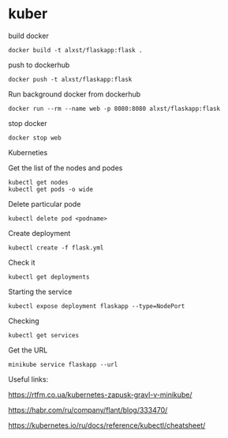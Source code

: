 # kuber

build docker 

    docker build -t alxst/flaskapp:flask .

push to dockerhub

    docker push -t alxst/flaskapp:flask


Run background docker from dockerhub

    docker run --rm --name web -p 8080:8080 alxst/flaskapp:flask

stop docker

    docker stop web



Kuberneties

Get the list of the nodes and podes

    kubectl get nodes
    kubectl get pods -o wide

Delete particular pode

    kubectl delete pod <podname>

Create deployment

    kubectl create -f flask.yml

Check it

    kubectl get deployments

Starting the service

    kubectl expose deployment flaskapp --type=NodePort

Checking

    kubectl get services

Get the URL

    minikube service flaskapp --url



Useful links:

https://rtfm.co.ua/kubernetes-zapusk-gravl-v-minikube/

https://habr.com/ru/company/flant/blog/333470/

https://kubernetes.io/ru/docs/reference/kubectl/cheatsheet/





